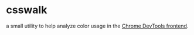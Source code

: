 # csswalk

a small utility to help analyze color usage in the [Chrome DevTools frontend](https://chromium.googlesource.com/chromium/src.git/+/refs/heads/master/third_party/blink/renderer/devtools/).